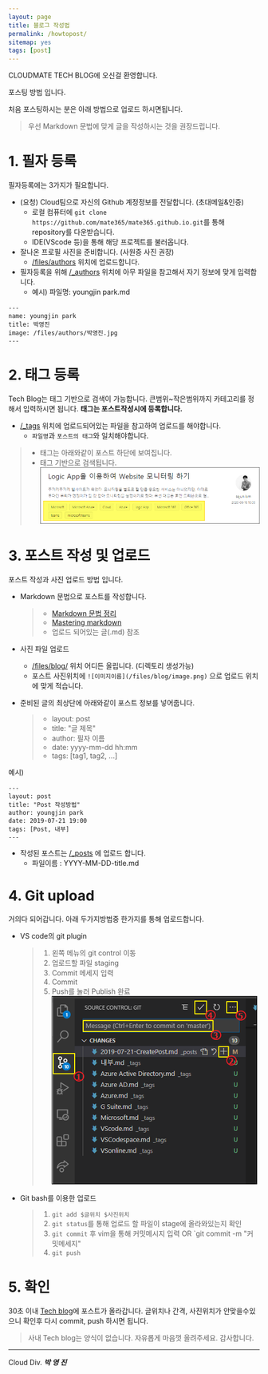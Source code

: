 ```yaml
---
layout: page
title: 블로그 작성법
permalink: /howtopost/
sitemap: yes
tags: [post]
---
```


CLOUDMATE TECH BLOG에 오신걸 환영합니다.

포스팅 방법 입니다.

처음 포스팅하시는 분은 아래 방법으로 업로드 하시면됩니다.

> 우선 Markdown 문법에 맞게 글을 작성하시는 것을 권장드립니다.

# 1. 필자 등록
필자등록에는 3가지가 필요합니다.

- (요청) Cloud팀으로 자신의 Github 계정정보를 전달합니다. (초대메일&인증)
  - 로컬 컴퓨터에 `git clone https://github.com/mate365/mate365.github.io.git`를 통해 repository를 다운받습니다.
  - IDE(VScode 등)을 통해 해당 프로젝트를 불러옵니다.
- 잘나온 프로필 사진을 준비합니다. (사원증 사진 권장)
  - [/files/authors](https://github.com/mate365/mate365.github.io/tree/master/files/authors) 위치에 업로드합니다.
- 필자등록을 위해 [/_authors](https://github.com/mate365/mate365.github.io/tree/master/_authors) 위치에 아무 파일을 참고해서 자기 정보에 맞게 입력합니다.
  - 예시)  파일명: youngjin park.md

```
---
name: youngjin park
title: 박영진
image: /files/authors/박영진.jpg
---

```

# 2. 태그 등록
Tech Blog는 태그 기반으로 검색이 가능합니다. 큰범위~작은범위까지 카테고리를 정해서 입력하시면 됩니다. **태그는 포스트작성시에 등록합니다.**

- [/_tags](https://github.com/mate365/mate365.github.io/tree/master/_tags) 위치에 업로드되어있는 파일을 참고하여 업로드를 해야합니다.
  - `파일명`과 `포스트의 태그`와 일치해야합니다.
> - 태그는 아래와같이 포스트 하단에 보여집니다.
> - 태그 기반으로 검색됩니다.  
> ![](/files/blog/howtopost/2020-07-10-16-42-21.png)

# 3. 포스트 작성 및 업로드
포스트 작성과 사진 업로드 방법 입니다.
- Markdown 문법으로 포스트를 작성합니다. 
  > - [Markdown 문법 정리](https://post.naver.com/viewer/postView.nhn?volumeNo=24627214&memberNo=42458017)
  > - [Mastering markdown](https://guides.github.com/features/mastering-markdown/)
  > - 업로드 되어있는 글(.md) 참조

- 사진 파일 업로드
  -  [/files/blog/](https://github.com/mate365/mate365.github.io/tree/master/files/blog/) 위치 어디든 올립니다. (디렉토리 생성가능)
  -  포스트 사진위치에 `![이미지이름](/files/blog/image.png)` 으로 업로드 위치에 맞게 적습니다.

- 준비된 글의 최상단에 아래와같이 포스트 정보를 넣어줍니다.  
  > - layout: post
  > - title: "글 제목"
  > - author: 필자 이름
  > - date: yyyy-mm-dd hh:mm
  > - tags: [tag1, tag2, ...]

예시)
```
---
layout: post
title: "Post 작성방법"
author: youngjin park
date: 2019-07-21 19:00
tags: [Post, 내부]
---
```
- 작성된 포스트는 [/_posts](https://github.com/mate365/mate365.github.io/tree/master/_posts) 에 업로드 합니다.
  - 파일이름 : YYYY-MM-DD-title.md

# 4. Git upload
거의다 되어갑니다. 아래 두가지방법중 한가지를 통해 업로드합니다.

- VS code의 git plugin
  > 1. 왼쪽 메뉴의 git control 이동
  > 2. 업로드할 파일 staging
  > 3. Commit 메세지 입력
  > 4. Commit
  > 5. Push를 눌러 Publish 완료  
  > ![VScode에서업로드방법](/files/blog/postvscode.png) 

- Git bash를 이용한 업로드
  > 1. `git add $글위치 $사진위치`
  > 2. `git status`를 통해 업로드 할 파일이 stage에 올라와있는지 확인
  > 3. `git commit` 후 vim을 통해 커밋메시지 입력 OR `git commit -m "커밋메세지"
  > 4. `git push`

# 5. 확인
30초 이내 [Tech blog](https://tech.cloudmt.co.kr/)에 포스트가 올라갑니다.
글위치나 간격, 사진위치가 안맞을수있으니 확인후 다시 commit, push 하시면 됩니다.

> 사내 Tech blog는 양식이 없습니다. 자유롭게 마음껏 올려주세요. 감사합니다.

---
Cloud Div. ***박 영 진***






